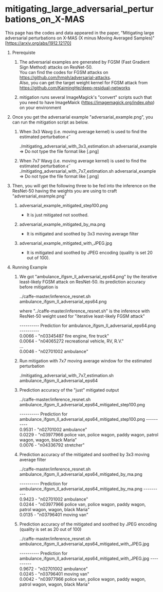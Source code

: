 # mitigating_large_adversarial_perturbations_on_X-MAS
This page has the codes and data appeared in the paper, "Mitigating large adversarial perturbations on X-MAS (X minus Moving Averaged Samples)" [https://arxiv.org/abs/1912.12170]

1. Prerequiste
   1) The adversarial examples are generated by FGSM (Fast Gradient Sign Method) attacks on ResNet-50.  
      You can find the codes for FGSM attacks on https://github.com/hmph/adversarial-attacks.  
      Also, you can get the target weight kernel for FGSM attack from https://github.com/KaimingHe/deep-residual-networks  
     
   2) mitigation runs several ImageMagick's "convert" scripts such that you need to have ImageMaick (https://imagemagick.org/index.php) on your environment


2. Once you get the adversarial example "adversarial_example.png", you can run the mitigation script as below.

   1) When 3x3 Wavg (i.e. moving average kernel) is used to find the estimated perturbation $\hat{\epsilon}$

       ./mitigating_adversarial_with_3x3_estimation.sh adversarial_example
       => Do not type the file format like [.png]

   2) When 7x7 Wavg (i.e. moving average kernel) is used to find the estimated perturbation $\hat{\epsilon}$
      ./mitigating_adversarial_with_7x7_estimation.sh adversarial_example
      => Do not type the file format like [.png]

3. Then, you will get the following three to be fed into the inference on the ResNet-50 having the weights you are using to craft "adversarial_example.png"

   1) adversarial_example_mitigated_step100.png
      - It is just mitigated not soothed.
      
   2) adversarial_example_mitigated_by_ma.png     
      - It is mitigated and soothed by 3x3 moving average filter

   3) adversarial_example_mitigated_with_JPEG.jpg 
      - It is mitigated and soothed by JPEG encoding (quality is set 20 out of 100).

4. Running Example

    1) We got "ambulance_ifgsm_ll_adversarial_eps64.png" by the iterative least-likely FGSM attack on ResNet-50.
       its prediction accuracy before mitigation is  
  
   
       ../caffe-master/inference_resnet.sh   ambulance_ifgsm_ll_adversarial_eps64.png  
         
       where "../caffe-master/inference_resnet.sh" is the inference with ResNet-50 weight used for "iterative least-likely FGSM attack"  
         
       ---------- Prediction for ambulance_ifgsm_ll_adversarial_eps64.png ----------  
       0.0066 - "n03345487 fire engine, fire truck"  
       0.0064 - "n04065272 recreational vehicle, RV, R.V."  
       ...  
       0.0046 - "n02701002 ambulance"    
  
         
         

    2) Run mitigation with 7x7 moving average window for the estimated perturbation  
      
       ./mitigating_adversarial_with_7x7_estimation.sh ambulance_ifgsm_ll_adversarial_eps64  
   
    3) Prediction accuracy of the "just" mitigated output   
      
       ../caffe-master/inference_resnet.sh ambulance_ifgsm_ll_adversarial_eps64_mitigated_step100.png   
  
       ---------- Prediction for ambulance_ifgsm_ll_adversarial_eps64_mitigated_step100.png ----------  
       0.9531 - "n02701002 ambulance"  
       0.0229 - "n03977966 police van, police wagon, paddy wagon, patrol wagon, wagon, black Maria"  
       0.0076 - "n04336792 stretcher"  

    4) Prediction accuracy of the mitigated and soothed by 3x3 moving average filter  
      
       ../caffe-master/inference_resnet.sh ambulance_ifgsm_ll_adversarial_eps64_mitigated_by_ma.png   
         
       ---------- Prediction for ambulance_ifgsm_ll_adversarial_eps64_mitigated_by_ma.png ----------  
       0.9423 - "n02701002 ambulance"  
       0.0244 - "n03977966 police van, police wagon, paddy wagon, patrol wagon, wagon, black Maria"  
       0.0135 - "n03796401 moving van"  
  
    5) Prediction accuracy of the mitigated and soothed by JPEG encoding (quality is set as 20 out of 100)  
      
       ../caffe-master/inference_resnet.sh ambulance_ifgsm_ll_adversarial_eps64_mitigated_with_JPEG.jpg  
         
       ---------- Prediction for ambulance_ifgsm_ll_adversarial_eps64_mitigated_with_JPEG.jpg ----------  
       0.9672 - "n02701002 ambulance"  
       0.0245 - "n03796401 moving van"  
       0.0042 - "n03977966 police van, police wagon, paddy wagon, patrol wagon, wagon, black Maria"  



